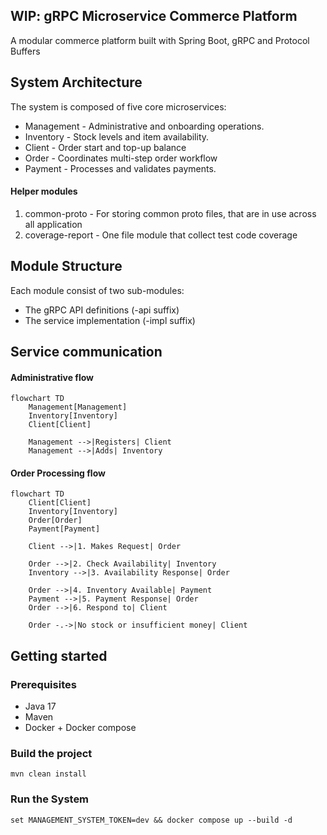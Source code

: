 ## WIP: gRPC Microservice Commerce Platform


A modular commerce platform built with Spring Boot,
gRPC and Protocol Buffers


## System Architecture

The system is composed of five core microservices:

* Management - Administrative and onboarding operations.
* Inventory - Stock levels and item availability.
* Client - Order start and top-up balance
* Order - Coordinates multi-step order workflow
* Payment - Processes and validates payments.

#### Helper modules

1. common-proto - For storing common proto files, that are in use across all application
2. coverage-report - One file module that collect test code coverage

## Module Structure
Each module consist of two sub-modules:

* The gRPC API definitions (-api suffix)
* The service implementation (-impl suffix)

## Service communication

#### Administrative flow
```mermaid
flowchart TD
    Management[Management]
    Inventory[Inventory]
    Client[Client]

    Management -->|Registers| Client
    Management -->|Adds| Inventory
```

#### Order Processing flow
```mermaid
flowchart TD
    Client[Client]
    Inventory[Inventory]
    Order[Order]
    Payment[Payment]

    Client -->|1. Makes Request| Order
    
    Order -->|2. Check Availability| Inventory
    Inventory -->|3. Availability Response| Order

    Order -->|4. Inventory Available| Payment
    Payment -->|5. Payment Response| Order
    Order -->|6. Respond to| Client

    Order -.->|No stock or insufficient money| Client
```

## Getting started

### Prerequisites
* Java 17
* Maven
* Docker + Docker compose

### Build the project 
```aiignore
mvn clean install
```

### Run the System
```aiignore
set MANAGEMENT_SYSTEM_TOKEN=dev && docker compose up --build -d
```
